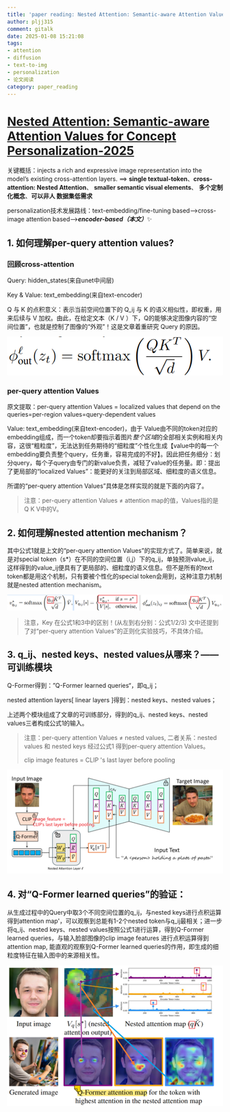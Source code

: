 ```yaml
---
title: 'paper reading: Nested Attention: Semantic-aware Attention Values for Concept Personalization-2025'
author: pljj315
comment: gitalk
date: 2025-01-08 15:21:08
tags: 
- attention 
- diffusion 
- text-to-img 
- personalization 
- 论文阅读
category: paper_reading
---
```


# [**Nested Attention:** Semantic-aware Attention Values for Concept Personalization-2025](https://snap-research.github.io/NestedAttention/)



关键概括：injects a rich and expressive image representation into the model’s existing cross-attention layers. ==>  **single textual-token**、**cross-attention: Nested Attention**、 **smaller semantic visual elements**、 **多个定制化概念**、**可以非人 数据集低需求**  

personalization技术发展路线：text-embedding/fine-tuning based——>cross-image attention based——>***encoder-based（本文）***✨

<!--more-->



## 1. 如何理解per-query attention values?

### 回顾cross-attention

Query: hidden_states(来自unet中间层)

Key & Value: text_embedding(来自text-encoder)

Q 与 K 的点积意义：表示当前空间位置下的 Q_ij 与 K 的语义相似性，即权重，用来后续与 V 加权。由此，在给定文本（K / V ）下，Q的能够决定图像内容的“空间位置”，也就是控制了图像的“外观”！这是文章着重研究 Query 的原因。

![cross-attention](../imgs/Paper-Reading_Nested-Attention/image-20250108160404745.png "cross-attention")

### per-query attention Values

原文提取：per-query attention Values = localized values that depend on the queries=per-region values=query-dependent values

Value: text_embedding(来自text-encoder)，由于 Value由不同的token对应的embedding组成，而一个token却要指示着图片*整个区域*的全部相关实例和相关内容，这很“粗粒度”，无法达到任务期待的“细粒度”个性化生成【value中的每一个embedding要负责整个query，任务重，容易完成的不好】。因此把任务细分：划分query，每个子query由专门的新value负责，减轻了value的任务量。即：提出了更局部的“localized Values”：能更好的关注到局部区域、细粒度的语义信息。

所谓的“per-query attention Values”具体是怎样实现的就是下面的内容了。

> 注意：per-query attention Values ≠ attention map的值，Values指的是Q K V中的V。



## 2. 如何理解nested attention mechanism？

其中公式1就是上文的“per-query attention Values”的实现方式了。简单来说，就是对special token（s*）在不同的空间位置（i,j）下的q_ij，单独预测value_ij，这样得到的value_ij便具有了更局部的、细粒度的语义信息。但不是所有的text token都是用这个机制，只有要被个性化的special token会用到，这种注意力机制就是nested attention mechanism。

![公式1/2/3](../imgs/Paper-Reading_Nested-Attention/image-20250108165121686.png "公式1/2/3")

> 注意，Key 在公式1和3中的区别！(从左到右分别：公式1/2/3)
> 文中还提到了对“per-query attention Values”的正则化实验技巧，不具体介绍。



## 3. q_ij、nested keys、nested values从哪来？——可训练模块

Q-Former得到：”Q-Former learned queries“，即q_ij；

nested attention layers[ linear layers ]得到：nested keys、nested values；

上述两个模块组成了文章的可训练部分，得到的q_ij、nested keys、nested values三者构成公式1的输入。

> 注意：per-query attention Values ≠ nested values, 二者关系：nested values 和 nested keys 经过公式1 得到per-query attention Values。
>
> clip image features = CLIP 's last layer before pooling

![论文架构](../imgs/Paper-Reading_Nested-Attention/image-20250108172150828.png )

## 4. 对“Q-Former learned queries”的验证：

从生成过程中的Query中取3个不同空间位置的q_ij，与nested keys进行点积运算得到attention map'，可以观察到总能有1-2个nested token与q_ij最相关；进一步将q_ij、nested keys、nested values按照公式1进行运算，得到Q-Former learned queries，与输入脸部图像的clip image features 进行点积运算得到attention map, 能直观的观察到Q-Former learned queries的作用，即生成的细粒度特征在输入图中的来源相关性。

![可视化验证](../imgs/Paper-Reading_Nested-Attention/image-20250108174006292.png "可视化验证")
